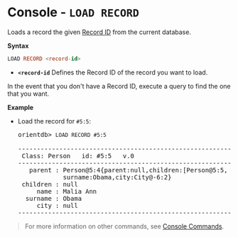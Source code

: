 # Console - `LOAD RECORD`

Loads a record the given [Record ID](Concepts.md#record-id) from the current database.

**Syntax**

```sql
LOAD RECORD <record-id>
```

- **`<record-id`** Defines the Record ID of the record you want to load.

In the event that you don't have a Record ID, execute a query to find the one that you want.

**Example**

- Load the record for `#5:5`:

  <pre>
  orientdb> <code class="lang-sql userinput">LOAD RECORD #5:5</code>

  --------------------------------------------------------------------------------
   Class: Person   id: #5:5   v.0
  --------------------------------------------------------------------------------
     parent : Person@5:4{parent:null,children:[Person@5:5, Person@5:6],name:Barack,
              surname:Obama,city:City@-6:2}
   children : null
       name : Malia Ann
    surname : Obama
       city : null
  --------------------------------------------------------------------------------
  </pre>

>For more information on other commands, see [Console Commands](Console-Commands.md).
